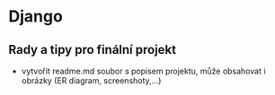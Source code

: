 # Django




## Rady a tipy pro finální projekt

- vytvořit readme.md soubor s popisem projektu, 
může obsahovat i obrázky (ER diagram, screenshoty,...) 